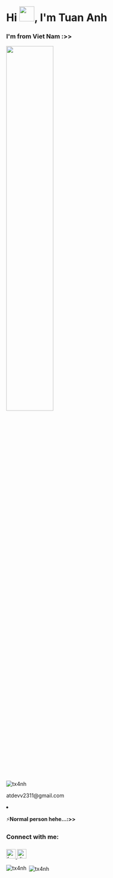 <h1 align="left">Hi <img src="https://media.giphy.com/media/hvRJCLFzcasrR4ia7z/giphy.gif" width="40px">, I'm Tuan Anh</h1>

###

<h3 align="left">I'm from Viet Nam :>> </h3>

<div align="left">
  <picture>
    <source media="(max-width: 600px)" srcset="https://your-mobile-optimized-image.gif">
    <img src="https://media0.giphy.com/media/v1.Y2lkPTc5MGI3NjExM2F5YWxhNXYyY3JvdHR6ZTBlazE1ejhkempwaHAwMnRtYWhkb3IzZyZlcD12MV9pbnRlcm5hbF9naWZfYnlfaWQmY3Q9Zw/97SpzMskU0MagLdwgN/giphy.gif"
         width="50%" style="max-width: 600px;" />
  </picture>
</div>
<p align="left"> <img src="https://komarev.com/ghpvc/?username=tx4nh&label=Profile%20views&color=0e75b6&style=flat" alt="tx4nh" /> </p>


<div align="right>
  - 🌱 I’m currently learning **coding chill...**

- 💬 Contact me: **atdevv2311@gmail.com**

- ⚡**Normal person hehe...:>>**
  </div>

<h3 align="left">Connect with me:</h3>

###


###

<div align="left">
  <a href="https://www.facebook.com/dinh.tuananh2311" target="_blank">
    <img src="https://img.shields.io/static/v1?message=Facebook&logo=facebook&label=&color=1877F2&logoColor=white&labelColor=&style=for-the-badge" height="25" alt="facebook logo"  />
  </a>
  <a href="https://discord.gg/4XjVS8XCBv" target="_blank">
    <img src="https://img.shields.io/static/v1?message=Discord&logo=discord&label=&color=7289DA&logoColor=white&labelColor=&style=for-the-badge" height="25" alt="discord logo"  />
  </a>
</div>



<p><img align="left" src="https://github-readme-stats.vercel.app/api/top-langs?username=tx4nh&show_icons=true&locale=en&layout=compact" alt="tx4nh" /></p>

<p>&nbsp;<img align="center" src="https://github-readme-stats.vercel.app/api?username=tx4nh&show_icons=true&locale=en" alt="tx4nh" /></p>
